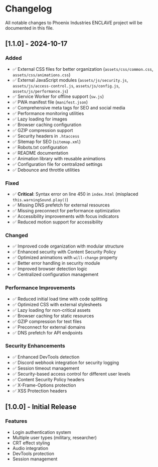 # Changelog

All notable changes to Phoenix Industries ENCLAVE project will be documented in this file.

## [1.1.0] - 2024-10-17

### Added
- ✅ External CSS files for better organization (`assets/css/common.css`, `assets/css/animations.css`)
- ✅ External JavaScript modules (`assets/js/security.js`, `assets/js/access-control.js`, `assets/js/config.js`, `assets/js/performance.js`)
- ✅ Service Worker for offline support (`sw.js`)
- ✅ PWA manifest file (`manifest.json`)
- ✅ Comprehensive meta tags for SEO and social media
- ✅ Performance monitoring utilities
- ✅ Lazy loading for images
- ✅ Browser caching configuration
- ✅ GZIP compression support
- ✅ Security headers in `.htaccess`
- ✅ Sitemap for SEO (`sitemap.xml`)
- ✅ Robots.txt configuration
- ✅ README documentation
- ✅ Animation library with reusable animations
- ✅ Configuration file for centralized settings
- ✅ Debounce and throttle utilities

### Fixed
- ✅ **Critical**: Syntax error on line 450 in `index.html` (misplaced `this.warningSound.play()`)
- ✅ Missing DNS prefetch for external resources
- ✅ Missing preconnect for performance optimization
- ✅ Accessibility improvements with focus indicators
- ✅ Reduced motion support for accessibility

### Changed
- ✅ Improved code organization with modular structure
- ✅ Enhanced security with Content Security Policy
- ✅ Optimized animations with `will-change` property
- ✅ Better error handling in security module
- ✅ Improved browser detection logic
- ✅ Centralized configuration management

### Performance Improvements
- ✅ Reduced initial load time with code splitting
- ✅ Optimized CSS with external stylesheets
- ✅ Lazy loading for non-critical assets
- ✅ Browser caching for static resources
- ✅ GZIP compression for text files
- ✅ Preconnect for external domains
- ✅ DNS prefetch for API endpoints

### Security Enhancements
- ✅ Enhanced DevTools detection
- ✅ Discord webhook integration for security logging
- ✅ Session timeout management
- ✅ Security-based access control for different user levels
- ✅ Content Security Policy headers
- ✅ X-Frame-Options protection
- ✅ XSS Protection headers

## [1.0.0] - Initial Release

### Features
- Login authentication system
- Multiple user types (military, researcher)
- CRT effect styling
- Audio integration
- DevTools protection
- Session management
